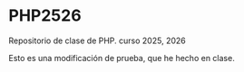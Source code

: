 # PHP2526
Repositorio de clase de PHP. curso 2025, 2026


Esto es una modificación de prueba, que he hecho en clase.
